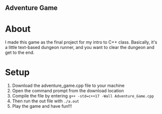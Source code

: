 ## Adventure Game

# About
I made this game as the final project for my intro to C++ class. Basically, it's a little text-based dungeon runner, and you want to clear the dungeon and get to the end. 

# Setup
1. Download the adventure_game.cpp file to your machine
2. Open the command prompt from the download location
3. Compile the file by entering `g++ -std=c++17 -Wall Adventure_Game.cpp`
4. Then run the out file with `./a.out `
5. Play the game and have fun!!!
